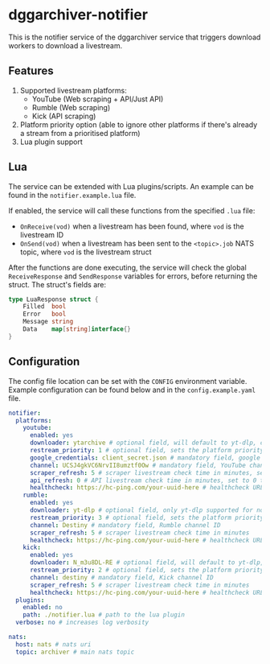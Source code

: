# dggarchiver-notifier
This is the notifier service of the dggarchiver service that triggers download workers to download a livestream.

## Features

1. Supported livestream platforms:
   - YouTube (Web scraping + API/Just API)
   - Rumble (Web scraping)
   - Kick (API scraping)
2. Platform priority option (able to ignore other platforms if there's already a stream from a prioritised platform)
3. Lua plugin support

## Lua

The service can be extended with Lua plugins/scripts. An example can be found in the ```notifier.example.lua``` file.

If enabled, the service will call these functions from the specified ```.lua``` file:
- ```OnReceive(vod)``` when a livestream has been found, where ```vod``` is the livestream ID
- ```OnSend(vod)``` when a livestream has been sent to the ```<topic>.job``` NATS topic, where ```vod``` is the livestream struct

After the functions are done executing, the service will check the global ```ReceiveResponse``` and ```SendResponse``` variables for errors, before returning the struct. The struct's fields are:
```go
type LuaResponse struct {
	Filled  bool
	Error   bool
	Message string
	Data    map[string]interface{}
}
```

## Configuration

The config file location can be set with the ```CONFIG``` environment variable. Example configuration can be found below and in the ```config.example.yaml``` file.

```yaml
notifier:
  platforms:
    youtube:
      enabled: yes
      downloader: ytarchive # optional field, will default to yt-dlp, can be set to either 'yt-dlp', 'yt-dlp/piped' or 'ytarchive'
      restream_priority: 1 # optional field, sets the platform priority (ignore if there's already a stream going from a higher priority platform)
      google_credentials: client_secret.json # mandatory field, google credentials file with enabled YouTube Data API
      channel: UCSJ4gkVC6NrvII8umztf0Ow # mandatory field, YouTube channel ID
      scraper_refresh: 5 # scraper livestream check time in minutes, set to 0 to disable
      api_refresh: 0 # API livestream check time in minutes, set to 0 to disable
      healthcheck: https://hc-ping.com/your-uuid-here # healthcheck URL
    rumble:
      enabled: yes
      downloader: yt-dlp # optional field, only yt-dlp supported for now
      restream_priority: 3 # optional field, sets the platform priority (ignore if there's already a stream going from a higher priority platform)
      channel: Destiny # mandatory field, Rumble channel ID
      scraper_refresh: 5 # scraper livestream check time in minutes
      healthcheck: https://hc-ping.com/your-uuid-here # healthcheck URL
    kick:
      enabled: yes
      downloader: N_m3u8DL-RE # optional field, will default to yt-dlp, can be set to either 'yt-dlp' or 'N_m3u8DL-RE'
      restream_priority: 2 # optional field, sets the platform priority (ignore if there's already a stream going from a higher priority platform)
      channel: destiny # mandatory field, Kick channel ID
      scraper_refresh: 5 # scraper livestream check time in minutes
      healthcheck: https://hc-ping.com/your-uuid-here # healthcheck URL
  plugins:
    enabled: no
    path: ./notifier.lua # path to the lua plugin
  verbose: no # increases log verbosity

nats:
  host: nats # nats uri
  topic: archiver # main nats topic
```